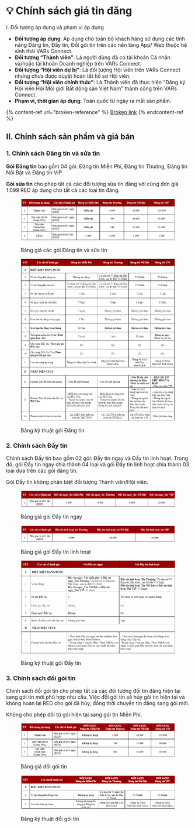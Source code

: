 # 💡 Chính sách giá tin đăng

I. Đối tượng áp dụng và phạm vi áp dụng

* **Đối tượng áp dụng**: Áp dụng cho toàn bộ khách hàng sử dụng các tính năng Đăng tin, Đẩy tin, Đổi gói tin trên các nền tảng App/ Web thuộc hệ sinh thái VARs Connect.
* **Đối tượng “Thành viên”**: Là người dùng đã có tài khoản Cá nhân và/hoặc tài khoản Doanh nghiệp trên VARs Connect.
* **Đối tượng “Hội viên dự bị”**: Là đối tượng Hội viên trên VARs Connect nhưng chưa được duyệt hoàn tất hồ sơ Hội viên.
* **Đối tượng “Hội viên chính thức”**: Là Thành viên đã thực hiện “Đăng ký Hội viên Hội Môi giới Bất động sản Việt Nam” thành công trên VARs Connect.
* **Phạm vi, thời gian áp dụng**: Toàn quốc từ ngày ra mắt sản phẩm.

{% content-ref url="broken-reference" %}
[Broken link](broken-reference)
{% endcontent-ref %}

## II. Chính sách sản phẩm và giá bán&#x20;

### **1. Chính sách Đăng tin và sửa tin**

**Gói Đăng tin** bao gồm 04 gói: Đăng tin Miễn Phí, Đăng tin Thường, Đăng tin Nổi Bật và Đăng tin VIP.

**Gói sửa tin** cho phép tất cả các đối tượng sửa tin đăng với cùng đơn giá 1.099 RED áp dụng cho tất cả các loại tin đăng.

<figure><img src=".gitbook/assets/GiaDangTin.png" alt=""><figcaption><p>Bảng giá các gói Đăng tin và sửa tin</p></figcaption></figure>

<figure><img src=".gitbook/assets/image (891).png" alt=""><figcaption><p>Bảng kỹ thuật gói Đăng tin</p></figcaption></figure>

### 2. Chính sách Đẩy tin

Chính sách Đẩy tin bao gồm 02 gói: Đẩy tin ngay và Đẩy tin linh hoạt. Trong đó, gói Đẩy tin ngay chia thành 04 loại và gói Đẩy tin linh hoạt chia thành 03 loại dựa trên các gói đăng tin.&#x20;

Gói Đẩy tin không phân biệt đối tượng Thành viên/Hội viên.

<figure><img src=".gitbook/assets/GiaDayTin.png" alt=""><figcaption><p>Bảng giá gói Đẩy tin ngay</p></figcaption></figure>

<figure><img src=".gitbook/assets/image (1085).png" alt=""><figcaption><p>Bảng giá gói Đẩy tin linh hoạt</p></figcaption></figure>

<figure><img src=".gitbook/assets/image (877).png" alt=""><figcaption><p>Bảng kỹ thuật gói Đẩy tin</p></figcaption></figure>

### 3. Chính sách đổi gói tin&#x20;

Chính sách đổi gói tin cho phép tất cả các đối tượng đổi tin đăng hiện tại sang gói tin mới phù hợp nhu cầu. Việc đổi gói tin sẽ hủy gói tin hiện tại và không hoàn lại RED cho gói đã hủy, đồng thời chuyển tin đăng sang gói mới.&#x20;

Không cho phép đổi từ gói hiện tại sang gói tin Miễn Phí.

<figure><img src=".gitbook/assets/image (1086).png" alt=""><figcaption><p>Bảng giá đổi gói tin</p></figcaption></figure>

<figure><img src=".gitbook/assets/image (892).png" alt=""><figcaption><p>Bảng kỹ thuật đổi gói tin</p></figcaption></figure>
